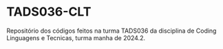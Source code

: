 # TADS036-CLT
Repositório dos códigos feitos na turma TADS036 da disciplina de Coding Linguagens e Tecnicas, turma manha de 2024.2.
